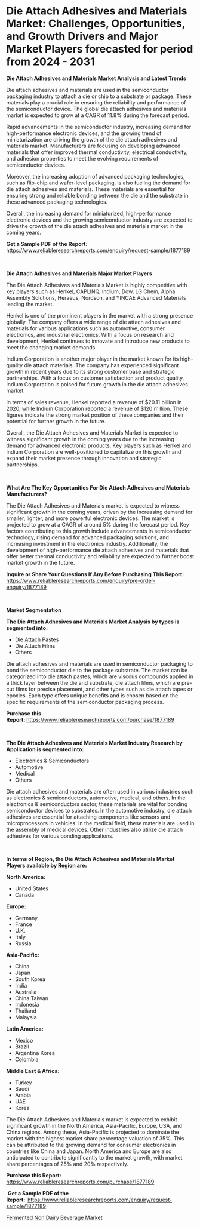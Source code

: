 <p><h1>Die Attach Adhesives and Materials Market: Challenges, Opportunities, and Growth Drivers and Major Market Players forecasted for period from 2024 - 2031</h1></p><p><strong>Die Attach Adhesives and Materials Market Analysis and Latest Trends</strong></p>
<p><p>Die attach adhesives and materials are used in the semiconductor packaging industry to attach a die or chip to a substrate or package. These materials play a crucial role in ensuring the reliability and performance of the semiconductor device. The global die attach adhesives and materials market is expected to grow at a CAGR of 11.8% during the forecast period. </p><p>Rapid advancements in the semiconductor industry, increasing demand for high-performance electronic devices, and the growing trend of miniaturization are driving the growth of the die attach adhesives and materials market. Manufacturers are focusing on developing advanced materials that offer improved thermal conductivity, electrical conductivity, and adhesion properties to meet the evolving requirements of semiconductor devices.</p><p>Moreover, the increasing adoption of advanced packaging technologies, such as flip-chip and wafer-level packaging, is also fueling the demand for die attach adhesives and materials. These materials are essential for ensuring strong and reliable bonding between the die and the substrate in these advanced packaging technologies.</p><p>Overall, the increasing demand for miniaturized, high-performance electronic devices and the growing semiconductor industry are expected to drive the growth of the die attach adhesives and materials market in the coming years.</p></p>
<p><strong>Get a Sample PDF of the Report:&nbsp;</strong> <a href="https://www.reliableresearchreports.com/enquiry/request-sample/1877189">https://www.reliableresearchreports.com/enquiry/request-sample/1877189</a></p>
<p>&nbsp;</p>
<p><strong>Die Attach Adhesives and Materials Major Market Players</strong></p>
<p><p>The Die Attach Adhesives and Materials Market is highly competitive with key players such as Henkel, CAPLINQ, Indium, Dow, LG Chem, Alpha Assembly Solutions, Heraeus, Nordson, and YINCAE Advanced Materials leading the market. </p><p>Henkel is one of the prominent players in the market with a strong presence globally. The company offers a wide range of die attach adhesives and materials for various applications such as automotive, consumer electronics, and industrial electronics. With a focus on research and development, Henkel continues to innovate and introduce new products to meet the changing market demands.</p><p>Indium Corporation is another major player in the market known for its high-quality die attach materials. The company has experienced significant growth in recent years due to its strong customer base and strategic partnerships. With a focus on customer satisfaction and product quality, Indium Corporation is poised for future growth in the die attach adhesives market.</p><p>In terms of sales revenue, Henkel reported a revenue of $20.11 billion in 2020, while Indium Corporation reported a revenue of $120 million. These figures indicate the strong market position of these companies and their potential for further growth in the future.</p><p>Overall, the Die Attach Adhesives and Materials Market is expected to witness significant growth in the coming years due to the increasing demand for advanced electronic products. Key players such as Henkel and Indium Corporation are well-positioned to capitalize on this growth and expand their market presence through innovation and strategic partnerships.</p></p>
<p>&nbsp;</p>
<p><strong>What Are The Key Opportunities For Die Attach Adhesives and Materials Manufacturers?</strong></p>
<p><p>The Die Attach Adhesives and Materials market is expected to witness significant growth in the coming years, driven by the increasing demand for smaller, lighter, and more powerful electronic devices. The market is projected to grow at a CAGR of around 5% during the forecast period. Key factors contributing to this growth include advancements in semiconductor technology, rising demand for advanced packaging solutions, and increasing investment in the electronics industry. Additionally, the development of high-performance die attach adhesives and materials that offer better thermal conductivity and reliability are expected to further boost market growth in the future.</p></p>
<p><strong>Inquire or Share Your Questions If Any Before Purchasing This Report:</strong> <a href="https://www.reliableresearchreports.com/enquiry/pre-order-enquiry/1877189">https://www.reliableresearchreports.com/enquiry/pre-order-enquiry/1877189</a></p>
<p>&nbsp;</p>
<p><strong>Market Segmentation</strong></p>
<p><strong>The Die Attach Adhesives and Materials Market Analysis by types is segmented into:</strong></p>
<p><ul><li>Die Attach Pastes</li><li>Die Attach Films</li><li>Others</li></ul></p>
<p><p>Die attach adhesives and materials are used in semiconductor packaging to bond the semiconductor die to the package substrate. The market can be categorized into die attach pastes, which are viscous compounds applied in a thick layer between the die and substrate, die attach films, which are pre-cut films for precise placement, and other types such as die attach tapes or epoxies. Each type offers unique benefits and is chosen based on the specific requirements of the semiconductor packaging process.</p></p>
<p><strong>Purchase this Report:&nbsp;</strong><a href="https://www.reliableresearchreports.com/purchase/1877189">https://www.reliableresearchreports.com/purchase/1877189</a></p>
<p>&nbsp;</p>
<p><strong>The Die Attach Adhesives and Materials Market Industry Research by Application is segmented into:</strong></p>
<p><ul><li>Electronics & Semiconductors</li><li>Automotive</li><li>Medical</li><li>Others</li></ul></p>
<p><p>Die attach adhesives and materials are often used in various industries such as electronics & semiconductors, automotive, medical, and others. In the electronics & semiconductors sector, these materials are vital for bonding semiconductor devices to substrates. In the automotive industry, die attach adhesives are essential for attaching components like sensors and microprocessors in vehicles. In the medical field, these materials are used in the assembly of medical devices. Other industries also utilize die attach adhesives for various bonding applications.</p></p>
<p>&nbsp;</p>
<p><strong>In terms of Region, the Die Attach Adhesives and Materials Market Players available by Region are:</strong></p>
<p>
    <p> <strong> North America: </strong>
        <ul>
            <li>United States</li>
            <li>Canada</li>
        </ul>
        </p> 
    <p> <strong> Europe: </strong>
        <ul>
            <li>Germany</li>
            <li>France</li>
            <li>U.K.</li>
            <li>Italy</li>
            <li>Russia</li>
        </ul>
        </p> 
    <p> <strong> Asia-Pacific: </strong>
        <ul>
            <li>China</li>
            <li>Japan</li>
            <li>South Korea</li>
            <li>India</li>
            <li>Australia</li>
            <li>China Taiwan</li>
            <li>Indonesia</li>
            <li>Thailand</li>
            <li>Malaysia</li>
        </ul>
        </p> 
    <p> <strong> Latin America: </strong>
        <ul>
            <li>Mexico</li>
            <li>Brazil</li>
            <li>Argentina Korea</li>
            <li>Colombia</li>
        </ul>
        </p> 
    <p> <strong> Middle East & Africa: </strong>
        <ul>
            <li>Turkey</li>
            <li>Saudi</li>
            <li>Arabia</li>
            <li>UAE</li>
            <li>Korea</li>
        </ul>
    </p>
    </p>
<p><p>The Die Attach Adhesives and Materials market is expected to exhibit significant growth in the North America, Asia-Pacific, Europe, USA, and China regions. Among these, Asia-Pacific is projected to dominate the market with the highest market share percentage valuation of 35%. This can be attributed to the growing demand for consumer electronics in countries like China and Japan. North America and Europe are also anticipated to contribute significantly to the market growth, with market share percentages of 25% and 20% respectively.</p></p>
<p><strong>Purchase this Report: </strong><a href="https://www.reliableresearchreports.com/purchase/1877189">https://www.reliableresearchreports.com/purchase/1877189</a></p>
<p>&nbsp;<strong>Get a Sample PDF of the Report:&nbsp;&nbsp;</strong><a href="https://www.reliableresearchreports.com/enquiry/request-sample/1877189">https://www.reliableresearchreports.com/enquiry/request-sample/1877189</a></p>
<p><strong></strong></p>
<p><p><a href="https://zircon-bluebell-299.notion.site/Fermented-Non-Dairy-Beverage-Market-Research-Report-Provides-Critical-Insights-that-can-help-Shape-B-1a0180c6eeae40c0b2c080d207d2e7e0">Fermented Non Dairy Beverage Market</a></p></p>